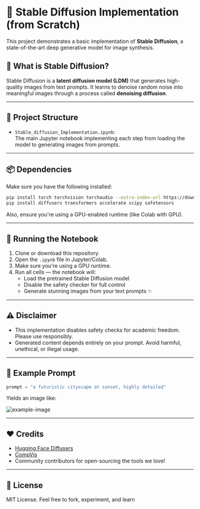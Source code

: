 # 🧠 Stable Diffusion Implementation (from Scratch)

This project demonstrates a basic implementation of **Stable Diffusion**, a state-of-the-art deep generative model for image synthesis.

## 📘 What is Stable Diffusion?

Stable Diffusion is a **latent diffusion model (LDM)** that generates high-quality images from text prompts. It learns to denoise random noise into meaningful images through a process called **denoising diffusion**.

---

## 📂 Project Structure

- `Stable_diffusion_Implementation.ipynb`:  
  The main Jupyter notebook implementing each step from loading the model to generating images from prompts.

---

## 📦 Dependencies

Make sure you have the following installed:

```bash
pip install torch torchvision torchaudio --extra-index-url https://download.pytorch.org/whl/cu118
pip install diffusers transformers accelerate scipy safetensors
```

Also, ensure you're using a GPU-enabled runtime (like Colab with GPU).

---

## 🚀 Running the Notebook

1. Clone or download this repository.
2. Open the `.ipynb` file in Jupyter/Colab.
3. Make sure you're using a GPU runtime.
4. Run all cells — the notebook will:
   - Load the pretrained Stable Diffusion model
   - Disable the safety checker for full control
   - Generate stunning images from your text prompts ✨

---

## ⚠️ Disclaimer

- This implementation disables safety checks for academic freedom. Please use responsibly.
- Generated content depends entirely on your prompt. Avoid harmful, unethical, or illegal usage.

---

## 🧪 Example Prompt

```python
prompt = "a futuristic cityscape at sunset, highly detailed"
```

Yields an image like:

![example-image](https://huggingface.co/datasets/huggingface/documentation-images/resolve/main/diffusers/input_image.png)

---

## ❤️ Credits

- [Hugging Face Diffusers](https://github.com/huggingface/diffusers)
- [CompVis](https://github.com/CompVis/stable-diffusion)
- Community contributors for open-sourcing the tools we love!

---

## 📜 License

MIT License. Feel free to fork, experiment, and learn
